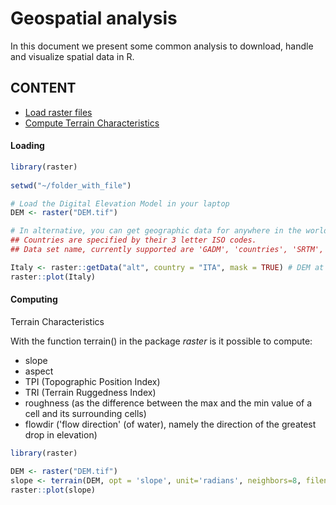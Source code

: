 # Geospatial analysis

In this document we present some common analysis to download, handle and visualize spatial data in R. 

## CONTENT 

* [Load raster files](#Loading)
* [Compute Terrain Characteristics](#Computing)


#### Loading

```r
library(raster)
 
setwd("~/folder_with_file")

# Load the Digital Elevation Model in your laptop 
DEM <- raster("DEM.tif")

# In alternative, you can get geographic data for anywhere in the world.
## Countries are specified by their 3 letter ISO codes.
## Data set name, currently supported are 'GADM', 'countries', 'SRTM', 'alt', and 'worldclim'

Italy <- raster::getData("alt", country = "ITA", mask = TRUE) # DEM at 90 resolution
raster::plot(Italy)

```

#### Computing
Terrain Characteristics

With the function terrain() in the package _raster_ is it possible to compute: 
* slope 
* aspect
* TPI (Topographic Position Index) 
* TRI (Terrain Ruggedness Index)
* roughness (as the difference between the max and the min value of a cell and its surrounding cells)
* flowdir ('flow direction' (of water), namely the direction of the greatest drop in elevation)

```r
library(raster)

DEM <- raster("DEM.tif")
slope <- terrain(DEM, opt = 'slope', unit='radians', neighbors=8, filename= "slope.tif")
raster::plot(slope)
```

